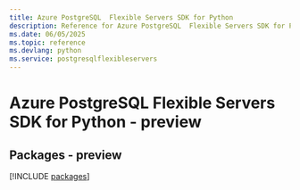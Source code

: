 ```yaml
---
title: Azure PostgreSQL  Flexible Servers SDK for Python
description: Reference for Azure PostgreSQL  Flexible Servers SDK for Python
ms.date: 06/05/2025
ms.topic: reference
ms.devlang: python
ms.service: postgresqlflexibleservers
---
```

# Azure PostgreSQL  Flexible Servers SDK for Python - preview
## Packages - preview
[!INCLUDE [packages](postgresql--flexible-servers-index.md)]